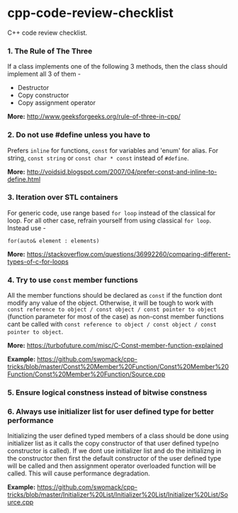 # cpp-code-review-checklist
C++ code review checklist. 

### 1. The Rule of The Three

If a class implements one of the following 3 methods, then the class should implement all 3 of them - 

* Destructor 
* Copy constructor
* Copy assignment operator

**More:** http://www.geeksforgeeks.org/rule-of-three-in-cpp/

### 2. Do not use #define unless you have to

Prefers `inline` for functions, `const` for variables and 'enum' for alias. For string, `const string` or `const char * const` instead of `#define`. 

**More:** http://voidsid.blogspot.com/2007/04/prefer-const-and-inline-to-define.html

### 3. Iteration over STL containers 

For generic code, use range based `for loop` instead of the classical for loop. For all other case, refrain yourself from using classical `for loop`. Instead use - 

```
for(auto& element : elements)
```

**More:** https://stackoverflow.com/questions/36992260/comparing-different-types-of-c-for-loops

### 4. Try to use `const` member functions

All the member functions should be declared as `const` if the function dont modify any value of the object. Otherwise, it will be tough to work with `const reference to object / const object / const pointer to object` (function parameter for most of the case) as non-const member functions cant be called with `const reference to object / const object / const pointer to object`.

**More:** https://turbofuture.com/misc/C-Const-member-function-explained

**Example:** https://github.com/swomack/cpp-tricks/blob/master/Const%20Member%20Function/Const%20Member%20Function/Const%20Member%20Function/Source.cpp

### 5. Ensure logical constness instead of bitwise constness

### 6. Always use initializer list for user defined type for better performance

Initializing the user defined typed members of a class should be done using initializer list as it calls the copy constructor of that user defined type(no constructor is called). If we dont use initializer list and do the initializng in the constructor then first the default constructor of the user defined type will be called and then assignment operator overloaded function will be called. This will cause performance degradation.

**Example:** https://github.com/swomack/cpp-tricks/blob/master/Initializer%20List/Initializer%20List/Initializer%20List/Source.cpp




